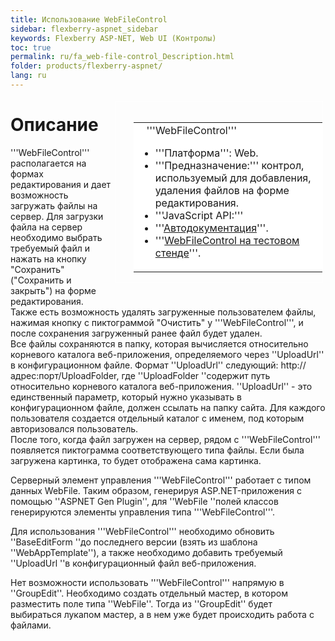 ```yaml
---
title: Использование WebFileControl
sidebar: flexberry-aspnet_sidebar
keywords: Flexberry ASP-NET, Web UI (Контролы)
toc: true
permalink: ru/fa_web-file-control_Description.html
folder: products/flexberry-aspnet/
lang: ru
---
```


<div style="margin:5px; padding-left:28px; float:right; width:60%; outline:1px solid white;">
<br>
<table border="0" width="100%" bgcolor="#6495ED">
<tbody><tr><td bgcolor="#FFFFFF">
&nbsp;&nbsp;&nbsp;'''WebFileControl'''

* '''Платформа''': Web.
* '''Предназначение:''' контрол, используемый для добавления, удаления файлов на форме редактирования.
* '''JavaScript API:''' 
* '''[Автодокументация](http://storm:20013/class_i_c_s_soft_1_1_s_t_o_r_m_n_e_t_1_1_web_1_1_ajax_controls_1_1_web_file_control.html)'''.
* '''[WebFileControl на тестовом стенде](http://ru:6158/forms/Controls/WebFileControl/)'''.

</td>
</tr></tbody></table></a>
</div>

# Описание

'''WebFileControl''' располагается на формах редактирования и дает возможность загружать файлы на сервер. Для загрузки файла на сервер необходимо выбрать требуемый файл и нажать на кнопку "Сохранить"("Сохранить и закрыть") на форме редактирования.<br>Также есть возможность удалять загруженные пользователем файлы, нажимая кнопку с пиктограммой "Очистить" у '''WebFileControl''', и после сохранения загруженный ранее файл будет удален.<br>
Все файлы сохраняются в папку, которая вычисляется относительно корневого каталога веб-приложения, определяемого через ''UploadUrl'' в конфигурационном файле. Формат ''UploadUrl'' следующий: http://адрес:порт/UploadFolder, где ''UploadFolder ''содержит путь относительно корневого каталога веб-приложения. ''UploadUrl'' - это единственный параметр, который нужно указывать в конфигурационном файле, должен ссылать на папку сайта.  Для каждого пользователя создается отдельный каталог с именем, под которым авторизовался пользователь.<br>
После того, когда файл загружен на сервер, рядом с '''WebFileControl''' появляется пиктограмма соответствующего типа файлы. Если была загружена картинка, то будет отображена сама картинка.

Серверный элемент управления '''WebFileControl''' работает с типом данных WebFile. Таким образом, генерируя ASP.NET-приложения с помощью ''ASPNET Gen Plugin'', для ''WebFile ''полей классов генерируются элементы управления типа '''WebFileControl'''.

Для использования '''WebFileControl''' необходимо обновить ''BaseEditForm ''до последнего версии (взять из шаблона ''WebAppTemplate''), а также необходимо добавить требуемый ''UploadUrl ''в конфигурационный файл веб-приложения.

Нет возможности использовать '''WebFileControl''' напрямую в ''GroupEdit''. Необходимо создать отдельный мастер, в котором разместить поле типа ''WebFile''. Тогда из ''GroupEdit'' будет выбираться лукапом мастер, а в нем уже будет происходить работа с файлами.
 
 
